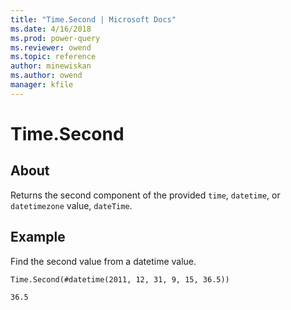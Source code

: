 ```yaml
---
title: "Time.Second | Microsoft Docs"
ms.date: 4/16/2018
ms.prod: power-query
ms.reviewer: owend
ms.topic: reference
author: minewiskan
ms.author: owend
manager: kfile
---
```

# Time.Second

  
## About  
Returns the second component of the provided `time`, `datetime`, or `datetimezone` value, `dateTime`.

  
  
## Example  

Find the second value from a datetime value.

`Time.Second(#datetime(2011, 12, 31, 9, 15, 36.5))`

`36.5`
